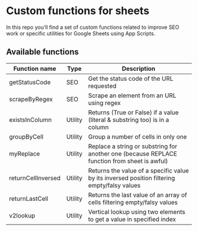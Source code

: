 # Custom functions for sheets
In this repo you'll find a set of custom functions related to improve SEO work or specific utilities for Google Sheets using App Scripts.

## Available functions
| Function name      | Type    | Description                                                                                  |
|--------------------|---------|----------------------------------------------------------------------------------------------|
| getStatusCode      | SEO     | Get the status code of the URL requested                                                     |
| scrapeByRegex      | SEO     | Scrape an element from an URL using regex                                                    |
| existsInColumn     | Utility | Returns (True or False) if a value (literal & substring too) is in a column                  |
| groupByCell        | Utility | Group a number of cells in only one                                                          |
| myReplace          | Utility | Replace a string or substring for another one (because REPLACE function from sheet is awful) |
| returnCellInversed | Utility | Returns the value of a specific value by its inversed position filtering empty/falsy values  |
| returnLastCell     | Utility | Returns the last value of an array of cells filtering empty/falsy values                     |
| v2lookup           | Utility | Vertical lookup using two elements to get a value in specified index                         |
